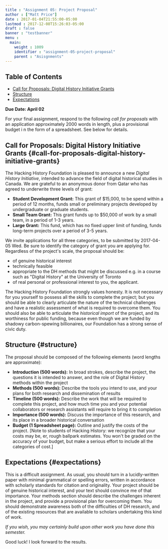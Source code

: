 ```yaml
---
title : "Assignment 05: Project Proposal"
author : ["Matt Price"]
date : 2017-01-04T21:55:00-05:00
lastmod : 2017-12-08T15:26:03-05:00
draft : false
banner : "testbanner"
menu :
  main:
    weight : 1009
    identifier : "assignment-05-project-proposal"
    parent : "Asisgnments"
---
```


<div class="ox-hugo-toc toc">
<div></div>

## Table of Contents

- [Call for Proposals: Digital History Initiative Grants](#call-for-proposals-digital-history-initiative-grants)
- [Structure](#structure)
- [Expectations](#expectations)
</div>
<!--endtoc-->

**Due Date: April 02**

For your final assignment, respond to the following _call for proposals_ with an application approximately 2000 words in length, plus a provisional budget i n the form of a spreadsheet. See below for details.


## Call for Proposals: Digital History Initiative Grants {#call-for-proposals-digital-history-initiative-grants}

The Hacking History Foundation is pleased to announce a new _Digital History Initiative_, intended to advance the field of digital historical studies in Canada. We are grateful to an anonymous donor from Qatar who has agreed to underwrite three levels of grant:

-   **Student Development Grant:** This grant of $15,000, to be spend within a period of 12 months, funds small or preliminary projects developed by undergraduate or graduate students.
-   **Small Team Grant:** This grant funds up to $50,000 of work by a small team, in a period of 1-3 years.
-   **Large Grant:** This fund, which has no fixed upper limit of funding, funds long-term projects over a period of 3-5 years.

We invite applications for all three categories, to be submitted by <span class="timestamp-wrapper"><span class="timestamp">2017-04-05 Wed</span></span>. Be sure to identify the category of grant you are applying for. Regardless of the project's scale, the proposal should be:

-   of genuine historical interest
-   technically feasible
-   appropriate to the DH methods that might be discussed e.g. in a course such as "Digital History" at the University of Toronto
-   of real personal or professional interest to you, the applicant.

The Hacking History Foundation strongly values honesty. It is not necessary for you yourself to possess all the skills to complete the project; but you should be able to clearly articulate the nature of the technical challenges and have a realistic assessment of what is required to overcome them. You should also be able to articulate the _historical import_ of the project, and its worthiness for public funding, because even though we are funded by shadowy carbon-spewing billionaires, our Foundation has a strong sense of civic duty.


## Structure {#structure}

The proposal should be composed of the following elements (word lengths are approximate):

-   **Introduction (500 words):** In broad strokes, describe the project, the questions it is intended to answer, and the role of Digital History methods within the project
-   **Methods (500 words):** Describe the tools you intend to use, and your plans for both research and dissemination of results
-   **Timeline (500 words):** Describe the work that will be required to complete this project, and how much time you and your potential collaborators or research assistants will require to bring it to completion
-   **Importance (500 words):** Discuss the importance of this research, and its place in a broader historical conversation
-   **Budget (1 Spreadsheet page):** Outline and justify the costs of the project. [Note to students of Hacking History: we recognize that your costs may be, er, rough ballpark estimates. You won't be graded on the accuracy of your budget, but make a serious effort to include all the categories of cost.]


## Expectations {#expectations}

This is a difficult assignment. As usual, you should turn in a lucidly-written paper with minimal grammatical or spelling errors, written in accordance with scholarly standards for citation and originality.  Your project should be of genuine historical interest, and your text should convince me of that importance. Your methods section should describe the challenges inherent in the project, and provide a provisional plan for overcoming them.  You should demonstrate awareness both of the difficulties of DH research, and of the existing resources that are available to scholars undertaking this kind of work.

_If you wish, you may certainly build upon other work you have done this semester._

Good luck! I look forward to the results.

